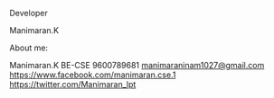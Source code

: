 Developer 

Manimaran.K

About me:

Manimaran.K 
BE-CSE
9600789681
manimaraninam1027@gmail.com
https://www.facebook.com/manimaran.cse.1
https://twitter.com/Manimaran_lpt 

